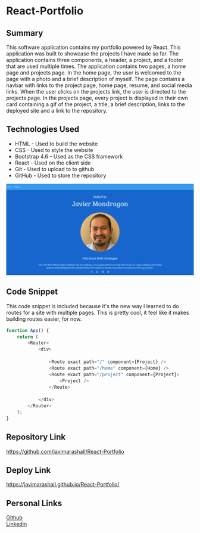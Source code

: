 # React-Portfolio

## Summary 
This software application contains my portfolio powered by React. This application was built to showcase the projects I have made so far. The application contains three components, a header, a project, and a footer that are used multiple times. The application contains two pages, a home page and projects page. In the home page, the user is welcomed to the page with a photo and a brief description of myself. The page contains a navbar with links to the project page, home page, resume, and social media links. When the user clicks on the projects link, the user is directed to the projects page. In the projects page, every project is displayed in their own card containing a gif of the project, a title, a brief description, links to the deployed site and a link to the repository. 

## Technologies Used
* HTML - Used to build the website
* CSS - Used to style the website
* Bootstrap 4.6 - Used as the CSS framework
* React - Used on the client side
* Git - Used to upload to to github
* GitHub - Used to store the repository

![site](./assets/site.png)

## Code Snippet
This code snippet is included because it's the new way I learned to do routes for a site with multiple pages. This is pretty cool, it feel like it makes building routes easier, for now.  

```javascript
function App() {
    return (
        <Router>
            <div>

                <Route exact path="/" component={Project} />
                <Route exact path="/home" component={Home} />
                <Route exact path="/project" component={Project}>
                    <Project />
                </Route>
               
            </div>
        </Router>
    );
}
```
## Repository Link
https://github.com/javimarashall/React-Portfolio

## Deploy Link
https://javimarashall.github.io/React-Portfolio/

## Personal Links
[Github](https://github.com/javimarashall)<br>
[Linkedin](https://www.linkedin.com/in/javier-mondragon-7b471719b/)